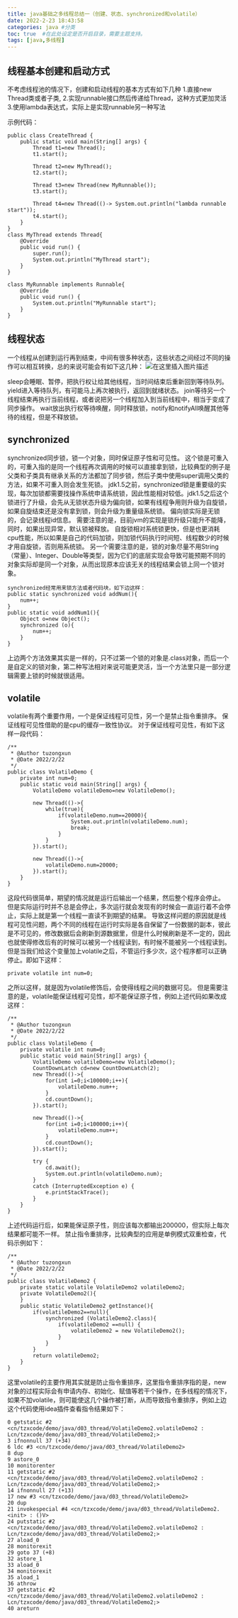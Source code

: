 ```yaml
---
title: java基础之多线程总结一（创建、状态、synchronized和volatile）
date: 2022-2-23 18:43:58
categories: java #分类
toc: true  #在此处设定是否开启目录，需要主题支持。
tags: [java,多线程]
---
```

## 线程基本创建和启动方式
不考虑线程池的情况下，创建和启动线程的基本方式有如下几种
1.直接new Thread类或者子类,
2.实现runnable接口然后传递给Thread，这种方式更加灵活
3.使用lambda表达式，实际上是实现runnable另一种写法
<!--more-->
示例代码：
```
public class CreateThread {
	public static void main(String[] args) {
		Thread t1=new Thread();
		t1.start();

		Thread t2=new MyThread();
		t2.start();

		Thread t3=new Thread(new MyRunnable());
		t3.start();

		Thread t4=new Thread(()-> System.out.println("lambda runnable start"));
		t4.start();
	}
}
class MyThread extends Thread{
	@Override
	public void run() {
		super.run();
		System.out.println("MyThread start");
	}
}

class MyRunnable implements Runnable{
	@Override
	public void run() {
		System.out.println("MyRunnable start");
	}
}
```

## 线程状态
一个线程从创建到运行再到结束，中间有很多种状态，这些状态之间经过不同的操作可以相互转换，总的来说可能会有如下这几种：
![在这里插入图片描述](https://img-blog.csdnimg.cn/512eafc0f5804e328d9b0f69bb42cbea.png?x-oss-process=image/watermark,type_d3F5LXplbmhlaQ,shadow_50,text_Q1NETiBA5raC5a6X5YuL,size_20,color_FFFFFF,t_70,g_se,x_16#pic_center)

sleep会睡眠、暂停，把执行权让给其他线程，当时间结束后重新回到等待队列。
yield进入等待队列，有可能马上再次被执行，返回到就绪状态。
join等待另一个线程结束再执行当前线程，或者说把另一个线程加入到当前线程中，相当于变成了同步操作。
wait放出执行权等待唤醒，同时释放锁，notify和notifyAll唤醒其他等待的线程，但是不释放锁。

## synchronized
synchronized同步锁，锁一个对象，同时保证原子性和可见性。
这个锁是可重入的，可重入指的是同一个线程再次调用的时候可以直接拿到锁，比较典型的例子是父类和子类具有继承关系的方法都加了同步锁，然后子类中使用super调用父类的方法，如果不可重入则会发生死锁。
jdk1.5之前，synchronized锁是重要级的实现，每次加锁都需要找操作系统申请系统锁，因此性能相对较低。jdk1.5之后这个锁进行了升级，会先从无锁状态升级为偏向锁，如果有线程争用则升级为自旋锁，如果自旋结束还是没有拿到锁，则会升级为重量级系统锁。
偏向锁实际是无锁的，会记录线程id信息。
需要注意的是，目前jvm的实现是锁升级只能升不能降，同时，如果出现异常，默认锁被释放。
自旋锁相对系统锁更快，但是也更消耗cpu性能，所以如果是自己的代码加锁，则加锁代码执行时间短、线程数少的时候才用自旋锁，否则用系统锁。
另一个需要注意的是，锁的对象尽量不用String（常量）、Integer、Double等类型，因为它们的底层实现会导致可能预期不同的对象实际却是同一个对象，从而出现原本应该无关的线程结果会锁上同一个锁对象。
```
synchronized经常用来锁方法或者代码块，如下边这样：
public static synchronized void addNum(){
	num++;
}
public static void addNum1(){
	Object o=new Object();
	synchronized (o){
		num++;
	}
}
```

上边两个方法效果其实是一样的，只不过第一个锁的对象是.class对象，而后一个是自定义的锁对象，第二种写法相对来说可能更灵活，当一个方法里只是一部分逻辑需要上锁的时候就很适用。
## volatile
volatile有两个重要作用，一个是保证线程可见性，另一个是禁止指令重排序。
保证线程可见性借助的是cpu的缓存一致性协议。
对于保证线程可见性，有如下这样一段代码：
```
/**
 * @Author tuzongxun
 * @Date 2022/2/22
 */
public class VolatileDemo {
	private int num=0;
	public static void main(String[] args) {
		VolatileDemo volatileDemo=new VolatileDemo();

		new Thread(()->{
			while(true){
				if(volatileDemo.num==20000){
					System.out.println(volatileDemo.num);
					break;
				}
			}
		}).start();

		new Thread(()->{
			volatileDemo.num=20000;
		}).start();
	}
}
```

这段代码很简单，期望的情况就是运行后输出一个结果，然后整个程序会停止。
但是实际运行时并不总是会停止，多次运行就会发现有的时候会一直运行着不会停止，实际上就是第一个线程一直读不到期望的结果。
导致这样问题的原因就是线程可见性问题，两个不同的线程在运行时实际是各自保留了一份数据的副本，彼此是不可见的，修改数据后会刷新到源数据里，但是什么时候刷新是不一定的，因此也就使得修改后有的时候可以被另一个线程读到，有时候不能被另一个线程读到。
但是当我们给这个变量加上volatile之后，不管运行多少次，这个程序都可以正确停止。即如下这样：
```
private volatile int num=0;
```

之所以这样，就是因为volatile修饰后，会使得线程之间的数据可见。
但是需要注意的是，volatile能保证线程可见性，却不能保证原子性，例如上述代码如果改成这样：
```
/**
 * @Author tuzongxun
 * @Date 2022/2/22
 */
public class VolatileDemo {
	private volatile int num=0;
	public static void main(String[] args) {
		VolatileDemo volatileDemo=new VolatileDemo();
		CountDownLatch cd=new CountDownLatch(2);
		new Thread(()->{
			for(int i=0;i<100000;i++){
				volatileDemo.num++;
			}
			cd.countDown();
		}).start();

		new Thread(()->{
			for(int i=0;i<100000;i++){
				volatileDemo.num++;
			}
			cd.countDown();
		}).start();

		try {
			cd.await();
			System.out.println(volatileDemo.num);
		}
		catch (InterruptedException e) {
			e.printStackTrace();
		}
	}
}
```

上述代码运行后，如果能保证原子性，则应该每次都输出200000，但实际上每次结果都可能不一样。
禁止指令重排序，比较典型的应用是单例模式双重检查，代码示例如下：
```
/**
 * @Author tuzongxun
 * @Date 2022/2/22
 */
public class VolatileDemo2 {
	private static volatile VolatileDemo2 volatileDemo2;
	private VolatileDemo2(){
	}
	public static VolatileDemo2 getInstance(){
		if(volatileDemo2==null){
			synchronized (VolatileDemo2.class){
				if(volatileDemo2 ==null) {
					volatileDemo2 = new VolatileDemo2();
				}
			}
		}
		return volatileDemo2;
	}
}
```

这里volatile的主要作用其实就是防止指令重排序，这里指令重排序指的是，new对象的过程实际会有申请内存、初始化、赋值等若干个操作，在多线程的情况下，如果不加volatile，则可能使这几个操作被打断，从而导致指令重排序，例如上边这个代码使用idea插件查看指令结果如下：
```
0 getstatic #2 <cn/tzxcode/demo/java/d03_thread/VolatileDemo2.volatileDemo2 : Lcn/tzxcode/demo/java/d03_thread/VolatileDemo2;>
3 ifnonnull 37 (+34)
6 ldc #3 <cn/tzxcode/demo/java/d03_thread/VolatileDemo2>
8 dup
9 astore_0
10 monitorenter
11 getstatic #2 <cn/tzxcode/demo/java/d03_thread/VolatileDemo2.volatileDemo2 : Lcn/tzxcode/demo/java/d03_thread/VolatileDemo2;>
14 ifnonnull 27 (+13)
17 new #3 <cn/tzxcode/demo/java/d03_thread/VolatileDemo2>
20 dup
21 invokespecial #4 <cn/tzxcode/demo/java/d03_thread/VolatileDemo2.<init> : ()V>
24 putstatic #2 <cn/tzxcode/demo/java/d03_thread/VolatileDemo2.volatileDemo2 : Lcn/tzxcode/demo/java/d03_thread/VolatileDemo2;>
27 aload_0
28 monitorexit
29 goto 37 (+8)
32 astore_1
33 aload_0
34 monitorexit
35 aload_1
36 athrow
37 getstatic #2 <cn/tzxcode/demo/java/d03_thread/VolatileDemo2.volatileDemo2 : Lcn/tzxcode/demo/java/d03_thread/VolatileDemo2;>
40 areturn
```